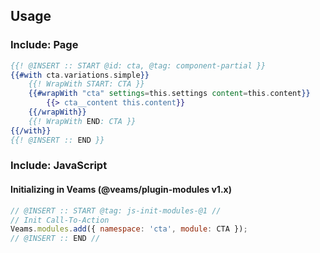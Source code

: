 ## Usage

### Include: Page

``` hbs
{{! @INSERT :: START @id: cta, @tag: component-partial }}
{{#with cta.variations.simple}}
    {{! WrapWith START: CTA }}
    {{#wrapWith "cta" settings=this.settings content=this.content}}
        {{> cta__content this.content}}
    {{/wrapWith}}
    {{! WrapWith END: CTA }}
{{/with}}
{{! @INSERT :: END }}
```

### Include: JavaScript

#### Initializing in Veams (@veams/plugin-modules v1.x)

``` js
// @INSERT :: START @tag: js-init-modules-@1 //
// Init Call-To-Action
Veams.modules.add({ namespace: 'cta', module: CTA });
// @INSERT :: END //
```
